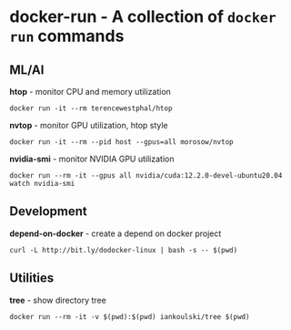 # docker-run - A collection of `docker run` commands

## ML/AI

**htop** - monitor CPU and memory utilization
```
docker run -it --rm terencewestphal/htop
```

**nvtop** - monitor GPU utilization, htop style
```
docker run -it --rm --pid host --gpus=all morosow/nvtop
```

**nvidia-smi** - monitor NVIDIA GPU utilization
```
docker run --rm -it --gpus all nvidia/cuda:12.2.0-devel-ubuntu20.04 watch nvidia-smi
```

## Development

**depend-on-docker** - create a depend on docker project
```
curl -L http://bit.ly/dodocker-linux | bash -s -- $(pwd)
```

## Utilities

**tree** - show directory tree 
```
docker run --rm -it -v $(pwd):$(pwd) iankoulski/tree $(pwd)
```

